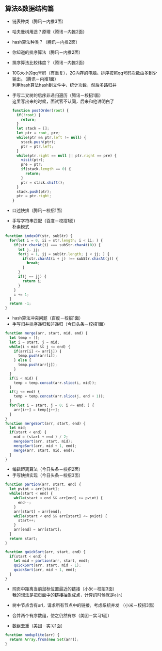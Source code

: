 ## 算法&数据结构篇
* 链表种类（腾讯－内推3面）
* 哈夫曼树用途？原理（腾讯－内推2面）
* hash算法种类？（腾讯－内推2面）
* 你知道的排序算法（腾讯－内推2面）
* 排序算法比较纬度？（腾讯－内推2面）

* 10G大小的qq号码（有重复），2G内存的电脑。排序按照qq号码次数由多到少输出。（腾讯－内推1面）  
  利用hash算法hash到文件中，统计次数，然后多路归并

* 手写二叉树的后序非递归遍历（腾讯－校招1面）  
  这里写出来的时候，面试官不认同，后来和他讲明白了
  ```javascript
  function postOrder(root) {
    if(!root) {
      return;
    }
    let stack = [];
    let ptr = root, pre;
    while(ptr && ptr.left != null) {
      stack.push(ptr);
      ptr = ptr.left;
    }
    while(ptr.right == null || ptr.right == pre) {
      visit(ptr);
      pre = ptr;
      if(stack.length == 0) {
        return;
      }
      ptr = stack.shift();
    }
    stack.push(ptr);
    ptr = ptr.right;
  }
  ```
* 口述快排（腾讯－校招1面）
* 手写字符串匹配（百度－校招1面）  
朴素模式
```javascript
function indexOf(str, subStr) {
  for(let i = 0, ii = str.length; i < ii; ) {
    if(str.charAt(i) === subStr.charAt(0)) {
      let j, jj;
      for(j = 1, jj = subStr.length; j < jj; ) {
        if(str.charAt(i + j) !== subStr.charAt(j)) {
          break;
        }
      }
      if(j == jj) {
        return i;
      }
    }
    i += 1;
  }
  return -1;
}
```
* hash算法冲突问题（百度－校招1面）
* 手写归并排序递归和非递归（今日头条－校招1面）
```javascript
function merge(arr, start, mid, end) {
  let temp = [];
  let i = start, j = mid;
  while(i < mid && j <= end) {
    if(arr[i] <= arr[j]) {
      temp.push(arr[i]);
    } else {
      temp.push(arr[j]);
    }
  }
  if(i < mid) {
    temp = temp.concat(arr.slice(i, mid));
  }
  if(j <= end) {
    temp = temp.concat(arr.slice(j, end + 1));
  }
  for(let i = start, j = 0; i <= end; ) {
    arr[i++] = temp[j++];
  }
}
function mergeSort(arr, start, end) {
  let mid;
  if(start < end) {
    mid = (start + end ) / 2;
    mergeSort(arr, start, mid);
    mergeSort(arr, mid + 1, end);
    merge(arr, start, mid, end);
  }
}
```
* 编辑距离算法（今日头条－校招2面）
* 手写快排实现（今日头条－校招3面）
```javascript
function partion(arr, start, end) {
  let pviot = arr[start];
  while(start < end) {
    while(start < end && arr[end] >= pviot) {
      end--;
    }
    arr[start] = arr[end];
    while(start < end && arr[start] <= pviot) {
      start++;
    }
    arr[end] = arr[start];
  }
  return start;
}

function quickSort(arr, start, end) {
  if(start < end) {
    let mid = partion(arr, start, end);
    quickSort(arr, start, mid - 1);
    quickSort(arr, mid + 1, end);
  }
}
```
* 网页中距离当前鼠标位置最近的链接（小米－校招3面）  
我的想法是把页面中的链接抽象成点，计算的时候就是```o(n)```

* 树中节点含有url，请求所有节点中的链接，考虑系统并发 （小米－校招3面）
* 合并两个有序数组，使之仍然有序（美团－实习1面）
* 数组去重（美团－实习1面）
```javascript
function noduplite(arr) {
  return Array.from(new Set(arr));
}
```